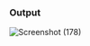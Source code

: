 ### Output

![Screenshot (178)](https://user-images.githubusercontent.com/49369387/104134421-64c5d100-53af-11eb-8c72-756bf930abaf.png)
